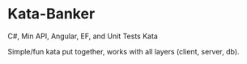 # Kata-Banker
C#, Min API, Angular, EF, and Unit Tests Kata

Simple/fun kata put together, works with all layers (client, server, db).
